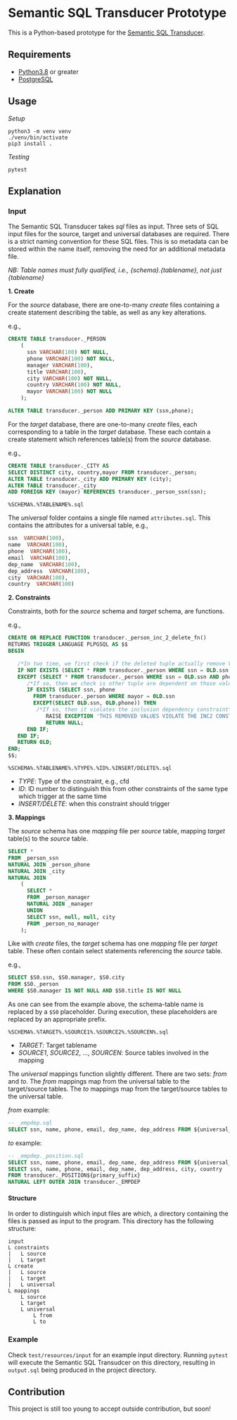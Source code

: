 # Semantic SQL Transducer Prototype

This is a Python-based prototype for the [Semantic SQL Transducer](https://github.com/unibz-krdb/SemanticSQLTransducer).

## Requirements

- [Python3.8](https://www.python.org/) or greater 
- [PostgreSQL](https://www.postgresql.org/)

## Usage

*Setup*

```shell
python3 -m venv venv
./venv/bin/activate
pip3 install .
```

*Testing*

```shell
pytest
```

## Explanation

### Input

The Semantic SQL Transducer takes *sql* files as input. Three sets of SQL input files for the source, target and universal databases are required. 
There is a strict naming convention for these SQL files. This is so metadata can be stored within the name itself, removing the need for an additional metadata file.

*NB: Table names must fully qualified, i.e., {schema}.{tablename}, not just {tablename}*

**1. Create**

For the *source* database, there are one-to-many *create* files containing a create statement describing the table, as well as any key alterations.

e.g., 
``` sql
CREATE TABLE transducer._PERSON
    (
      ssn VARCHAR(100) NOT NULL,
      phone VARCHAR(100) NOT NULL,
      manager VARCHAR(100),
      title VARCHAR(100),
      city VARCHAR(100) NOT NULL,
      country VARCHAR(100) NOT NULL,
      mayor VARCHAR(100) NOT NULL
    );

ALTER TABLE transducer._person ADD PRIMARY KEY (ssn,phone);
```

For the *target* database, there are one-to-many *create* files, each corresponding to a table in the *target* database. These each contain a create statement which references table(s) from the *source* database.

e.g., 
``` sql
CREATE TABLE transducer._CITY AS
SELECT DISTINCT city, country,mayor FROM transducer._person;
ALTER TABLE transducer._city ADD PRIMARY KEY (city);
ALTER TABLE transducer._city
ADD FOREIGN KEY (mayor) REFERENCES transducer._person_ssn(ssn);
```

```
%SCHEMA%.%TABLENAME%.sql
```

The *universal* folder contains a single file named `attributes.sql`. This contains the attributes for a universal table, e.g.,

``` sql
ssn  VARCHAR(100),
name  VARCHAR(100),
phone  VARCHAR(100),
email  VARCHAR(100),
dep_name  VARCHAR(100),
dep_address  VARCHAR(100),
city  VARCHAR(100),
country  VARCHAR(100)
```

**2. Constraints**

Constraints, both for the *source* schema and *target* schema, are functions.

e.g.,
``` sql
CREATE OR REPLACE FUNCTION transducer._person_inc_2_delete_fn()
RETURNS TRIGGER LANGUAGE PLPGSQL AS $$
BEGIN

   /*In two time, we first check if the deleted tuple actually remove VALUES in ssn or mayor */
   IF NOT EXISTS (SELECT * FROM transducer._person WHERE ssn = OLD.ssn
   EXCEPT (SELECT * FROM transducer._person WHERE ssn = OLD.ssn AND phone = OLD.phone)) THEN
      /*If so, then we check is other tuple are dependent on those values*/
      IF EXISTS (SELECT ssn, phone
        FROM transducer._person WHERE mayor = OLD.ssn
        EXCEPT(SELECT OLD.ssn, OLD.phone)) THEN
         /*If so, then it violates the inclusion dependency constraint*/
            RAISE EXCEPTION 'THIS REMOVED VALUES VIOLATE THE INC2 CONSTRAINT';
            RETURN NULL;
      END IF;
   END IF;
   RETURN OLD;
END;
$$;
```

```
%SCHEMA%.%TABLENAME%.%TYPE%.%ID%.%INSERT/DELETE%.sql
```

- *TYPE*: Type of the constraint, e.g., cfd
- *ID*: ID number to distinguish this from other constraints of the same type which trigger at the same time
- *INSERT/DELETE*: when this constraint should trigger

**3. Mappings**

The *source* schema has one *mapping* file per *source* table, mapping *target* table(s) to the *source* table.

``` sql
SELECT *
FROM _person_ssn
NATURAL JOIN _person_phone
NATURAL JOIN _city
NATURAL JOIN
    (
      SELECT *
      FROM _person_manager
      NATURAL JOIN _manager
      UNION
      SELECT ssn, null, null, city
      FROM _person_no_manager
    );
```

Like with *create* files, the *target* schema has one *mapping* file per *target* table. These often contain select statements referencing the *source* table.

e.g., 
``` sql
SELECT $S0.ssn, $S0.manager, $S0.city
FROM $S0._person
WHERE $S0.manager IS NOT NULL AND $S0.title IS NOT NULL
```

As one can see from the example above, the schema-table name is replaced by a `$S0` placeholder. During execution, these placeholders are replaced by an appropriate prefix.

```
%SCHEMA%.%TARGET%.%SOURCE1%.%SOURCE2%.%SOURCEN%.sql
```

- *TARGET*: Target tablename
- *SOURCE1*, *SOURCE2*, ..., *SOURCEN*: Source tables involved in the mapping

The *universal* mappings function slightly different. There are two sets: *from* and *to*. The *from* mappings map from the universal table to the target/source tables. The *to* mappings map from the target/source tables to the universal table.

*from* example:

``` sql
-- _empdep.sql
SELECT ssn, name, phone, email, dep_name, dep_address FROM ${universal_tablename}
```

*to* example:

``` sql
-- _empdep._position.sql
SELECT ssn, name, phone, email, dep_name, dep_address FROM ${universal_tablename}
SELECT ssn, name, phone, email, dep_name, dep_address, city, country
FROM transducer._POSITION${primary_suffix}
NATURAL LEFT OUTER JOIN transducer._EMPDEP
```

#### Structure

In order to distinguish which input files are which, a directory containing the files is passed as input to the program. This directory has the following structure:

```
input
L constraints
|   L source
|   L target
L create
|   L source
|   L target
|   L universal
L mappings
    L source
    L target
    L universal
        L from
        L to
```

### Example

Check `test/resources/input` for an example input directory.
Running `pytest` will execute the Semantic SQL Transudcer on this directory, resulting in `output.sql` being produced in the project directory.

## Contribution

This project is still too young to accept outside contribution, but soon!